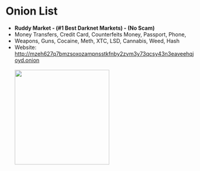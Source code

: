 # Onion List

<ul>
  <li><b>Ruddy Market - (#1 Best Darknet Markets) - (No Scam)</b>
  <br>
 <li> Money Transfers, Credit Card, Counterfeits Money, Passport, Phone, 
  <li>Weapons, Guns, Cocaine, Meth, XTC, LSD, Cannabis, Weed, Hash 
  <br>

  <li>Website: <a href="http://mzeh627q7bmzsoxozampnsstkfnby2zvm3y73qcsy43n3eaveehqjoyd.onion" rel="nofollow">http://mzeh627q7bmzsoxozampnsstkfnby2zvm3y73qcsy43n3eaveehqjoyd.onion</a></li>
  <br>
 <img src="https://i.hizliresim.com/OrPPDA.png" width="250" height="250">
</ul>
